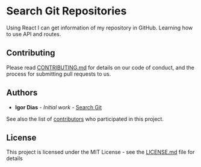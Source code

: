 # Search Git Repositories

Using React I can get information of my repository in GitHub. Learning
how to use API and routes.

## Contributing

Please read [CONTRIBUTING.md](https://github.com/Igorth/huntweb-react/blob/master/CONTRIBUTING.md) for details on our code of conduct, and the process for submitting pull requests to us.

## Authors

* **Igor Dias** - *Initial work* - [Search Git](https://github.com/Igorth/search-my-repositories)

See also the list of [contributors](https://github.com/your/project/contributors) who participated in this project.

## License

This project is licensed under the MIT License - see the [LICENSE.md](LICENSE.md) file for details
